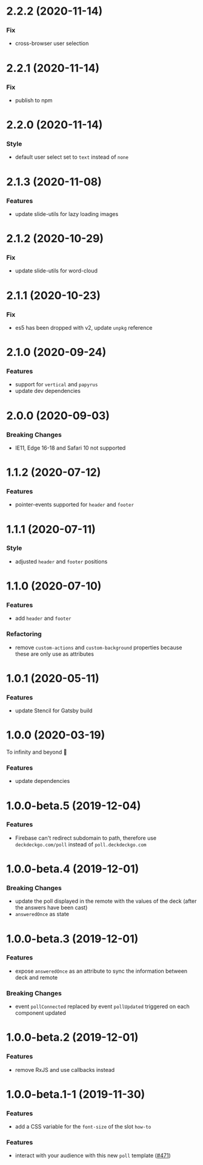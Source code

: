 # 2.2.2 (2020-11-14)

### Fix

- cross-browser user selection

# 2.2.1 (2020-11-14)

### Fix

- publish to npm

# 2.2.0 (2020-11-14)

### Style

- default user select set to `text` instead of `none`

# 2.1.3 (2020-11-08)

### Features

- update slide-utils for lazy loading images

# 2.1.2 (2020-10-29)

### Fix

- update slide-utils for word-cloud

# 2.1.1 (2020-10-23)

### Fix

- es5 has been dropped with v2, update `unpkg` reference

# 2.1.0 (2020-09-24)

### Features

- support for `vertical` and `papyrus`
- update dev dependencies

# 2.0.0 (2020-09-03)

### Breaking Changes

- IE11, Edge 16-18 and Safari 10 not supported

# 1.1.2 (2020-07-12)

### Features

- pointer-events supported for `header` and `footer`

# 1.1.1 (2020-07-11)

### Style

- adjusted `header` and `footer` positions

# 1.1.0 (2020-07-10)

### Features

- add `header` and `footer`

### Refactoring

- remove `custom-actions` and `custom-background` properties because these are only use as attributes

# 1.0.1 (2020-05-11)

### Features

- update Stencil for Gatsby build

# 1.0.0 (2020-03-19)

To infinity and beyond 🚀

### Features

- update dependencies

# 1.0.0-beta.5 (2019-12-04)

### Features

- Firebase can't redirect subdomain to path, therefore use `deckdeckgo.com/poll` instead of `poll.deckdeckgo.com`

# 1.0.0-beta.4 (2019-12-01)

### Breaking Changes

- update the poll displayed in the remote with the values of the deck (after the answers have been cast)
- `answeredOnce` as state

# 1.0.0-beta.3 (2019-12-01)

### Features

- expose `answeredOnce` as an attribute to sync the information between deck and remote

### Breaking Changes

- event `pollConnected` replaced by event `pollUpdated` triggered on each component updated

# 1.0.0-beta.2 (2019-12-01)

### Features

- remove RxJS and use callbacks instead

# 1.0.0-beta.1-1 (2019-11-30)

### Features

- add a CSS variable for the `font-size` of the slot `how-to`

<a name="1.0.0-beta.1"></a>

### Features

- interact with your audience with this new `poll` template ([#471](https://github.com/deckgo/deckdeckgo/issues/471))
